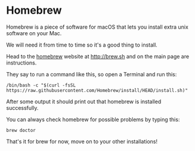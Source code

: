 # Homebrew

Homebrew is a piece of software for macOS that lets you install extra unix
software on your Mac.

We will need it from time to time so it's a good thing to install.

Head to the [homebrew](http://brew.sh) website at http://brew.sh and on the main
page are instructions.

They say to run a command like this, so open a Terminal and run this:

```shell
/bin/bash -c "$(curl -fsSL https://raw.githubusercontent.com/Homebrew/install/HEAD/install.sh)"
```

After some output it should print out that homebrew is installed successfully.

You can always check homebrew for possible problems by typing this:

```shell
brew doctor
```

That's it for brew for now, move on to your other installations!
